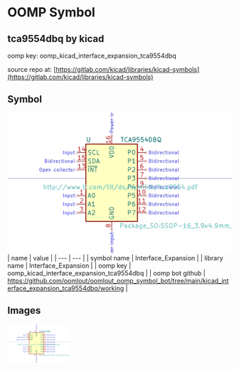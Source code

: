 # OOMP Symbol  
## tca9554dbq  by kicad  
  
oomp key: oomp_kicad_interface_expansion_tca9554dbq  
  
source repo at: [https://gitlab.com/kicad/libraries/kicad-symbols](https://gitlab.com/kicad/libraries/kicad-symbols)  
## Symbol  
  
[![working.png](working_600.png)](working.png)  
| name | value | 
| --- | --- | 
| symbol name | Interface_Expansion | 
| library name | Interface_Expansion | 
| oomp key | oomp_kicad_interface_expansion_tca9554dbq | 
| oomp bot github | https://github.com/oomlout/oomlout_oomp_symbol_bot/tree/main/kicad_interface_expansion_tca9554dbq/working | 
## Images  
  
[![working.png](working_140.png)](working.png)  
